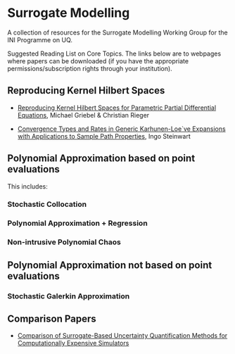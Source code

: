 # Surrogate Modelling
A collection of resources for the Surrogate Modelling Working Group for the INI Programme on UQ.


Suggested Reading List on Core Topics. The links below are to webpages where papers can be downloaded (if you have the appropriate permissions/subscription rights through your institution).


## Reproducing Kernel Hilbert Spaces
- [Reproducing Kernel Hilbert Spaces for Parametric Partial Differential Equations](http://epubs.siam.org/doi/10.1137/15M1026870), Michael Griebel & Christian Rieger

- [Convergence Types and Rates in Generic Karhunen-Loe`ve Expansions with Applications to Sample Path Properties](https://arxiv.org/pdf/1403.1040.pdf), Ingo Steinwart

## Polynomial Approximation based on point evaluations

This includes: 
### Stochastic Collocation 
### Polynomial Approximation + Regression
### Non-intrusive Polynomial Chaos

## Polynomial Approximation not based on point evaluations

### Stochastic Galerkin Approximation 


## Comparison Papers 

- [Comparison of Surrogate-Based Uncertainty Quantification Methods for Computationally Expensive Simulators](http://epubs.siam.org/doi/abs/10.1137/15M1046812)
